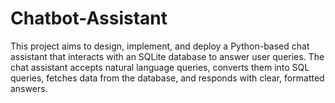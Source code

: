 # Chatbot-Assistant
This project aims to design, implement, and deploy a Python-based chat assistant that interacts with an SQLite database to answer user queries. The chat assistant accepts natural language queries, converts them into SQL queries, fetches data from the database, and responds with clear, formatted answers.
